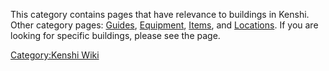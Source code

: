 This category contains pages that have relevance to buildings in Kenshi.
Other category pages: [Guides](:Category:Guides "wikilink"),
[Equipment](:Category:Equipment "wikilink"),
[Items](:Category:Items "wikilink"), and
[Locations](:Category:Locations "wikilink"). If you are looking for
specific buildings, please see the [](Buildings_List.md) page.

[Category:Kenshi Wiki](Category:Kenshi_Wiki "wikilink")